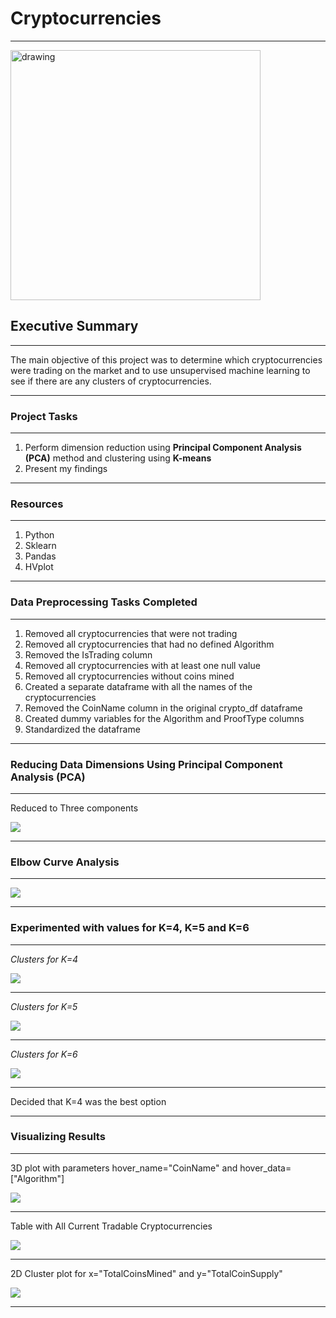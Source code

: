 # Cryptocurrencies
---------------------------------------------------------------------------------------------------
<img src="https://github.com/GR8505/Cryptocurrencies/blob/master/Images/Header.jpg" alt="drawing" width="400"/>

## Executive Summary
---------------------------------------------------------------------------------------------------
The main objective of this project was to determine which cryptocurrencies were trading on the market
and to use unsupervised machine learning to see if there are any clusters of cryptocurrencies.

-----------------
### Project Tasks
-----------------
1. Perform dimension reduction using **Principal Component Analysis (PCA)** method and clustering using **K-means**
2. Present my findings

--------------
### Resources
--------------
1. Python 
2. Sklearn
3. Pandas
4. HVplot

--------------------------------------
### Data Preprocessing Tasks Completed
--------------------------------------
1. Removed all cryptocurrencies that were not trading
2. Removed all cryptocurrencies that had no defined Algorithm
3. Removed the IsTrading column
4. Removed all cryptocurrencies with at least one null value
5. Removed all cryptocurrencies without coins mined
6. Created a separate dataframe with all the names of the cryptocurrencies
7. Removed the CoinName column in the original crypto_df dataframe
8. Created dummy variables for the Algorithm and ProofType columns
9. Standardized the dataframe

---------------------------------------------------------------------
### Reducing Data Dimensions Using Principal Component Analysis (PCA)
---------------------------------------------------------------------

Reduced to Three components

![](https://github.com/GR8505/Cryptocurrencies/blob/master/Images/I1.png)

------------------------
### Elbow Curve Analysis
------------------------

![](https://github.com/GR8505/Cryptocurrencies/blob/master/Images/I2.png)

-------------------------------------------------------------------------
### Experimented with values for K=4, K=5 and K=6
-------------------------------------------------------------------------
_Clusters for K=4_

![](https://github.com/GR8505/Cryptocurrencies/blob/master/Images/K4.png)

-------------------------------------------------------------------------
_Clusters for K=5_

![](https://github.com/GR8505/Cryptocurrencies/blob/master/Images/K5.png)

------------------------------------------------------------------------
_Clusters for K=6_

![](https://github.com/GR8505/Cryptocurrencies/blob/master/Images/K6.png)

-------------------------------------------------------------------------

Decided that K=4 was the best option

-----------------------
### Visualizing Results
-----------------------

3D plot with parameters hover_name="CoinName" and hover_data=["Algorithm"]

![](https://github.com/GR8505/Cryptocurrencies/blob/master/Images/I3.png)

---------------------------------------------------------------------------

Table with All Current Tradable Cryptocurrencies

![](https://github.com/GR8505/Cryptocurrencies/blob/master/Images/I4.png)

--------------------------------------------------------------------------

2D Cluster plot for x="TotalCoinsMined" and y="TotalCoinSupply"

![](https://github.com/GR8505/Cryptocurrencies/blob/master/Images/I5.png)

--------------------------------------------------------------------------

